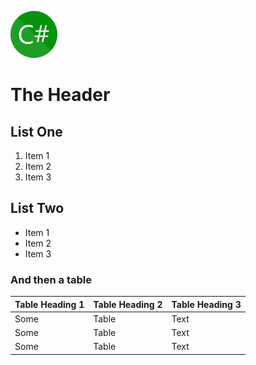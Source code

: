 ![Alt Text](img/csharp.png "Title Text")
# The Header
## List One
1. Item 1
2. Item 2
3. Item 3
## List Two
* Item 1
* Item 2
* Item 3
### And then a table
| Table Heading 1 | Table Heading 2 | Table Heading 3  | 
| --- | --- | ---  | 
| Some | Table | Text  | 
| Some | Table | Text  | 
| Some | Table | Text  | 

